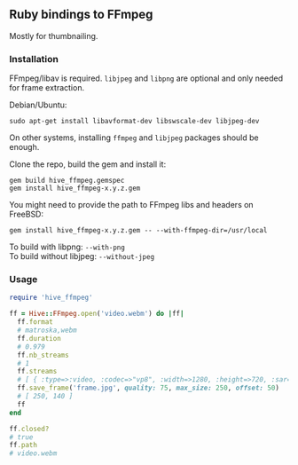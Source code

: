 ## Ruby bindings to FFmpeg

Mostly for thumbnailing.

### Installation

FFmpeg/libav is required.
`libjpeg` and `libpng` are optional and only needed for frame extraction.

Debian/Ubuntu:
```
sudo apt-get install libavformat-dev libswscale-dev libjpeg-dev
```
On other systems, installing `ffmpeg` and `libjpeg` packages should be enough.

Clone the repo, build the gem and install it:

```
gem build hive_ffmpeg.gemspec
gem install hive_ffmpeg-x.y.z.gem
```
You might need to provide the path to FFmpeg libs and headers on FreeBSD:
```
gem install hive_ffmpeg-x.y.z.gem -- --with-ffmpeg-dir=/usr/local
```
To build with libpng: `--with-png`  
To build without libjpeg: `--without-jpeg`

### Usage

```ruby
require 'hive_ffmpeg'

ff = Hive::FFmpeg.open('video.webm') do |ff|
  ff.format
  # matroska,webm
  ff.duration
  # 0.979
  ff.nb_streams
  # 1
  ff.streams
  # [ { :type=>:video, :codec=>"vp8", :width=>1280, :height=>720, :sar=>(1/1) } ]
  ff.save_frame('frame.jpg', quality: 75, max_size: 250, offset: 50)
  # [ 250, 140 ]
  ff
end

ff.closed?
# true
ff.path
# video.webm
```
